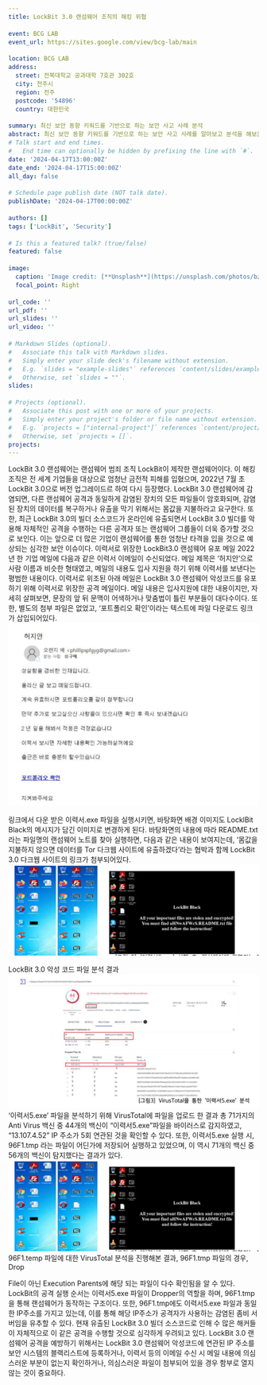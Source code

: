 ```yaml
---
title: LockBit 3.0 랜섬웨어 조직의 해킹 위협

event: BCG LAB
event_url: https://sites.google.com/view/bcg-lab/main

location: BCG LAB
address:
  street: 전북대학교 공과대학 7호관 302호
  city: 전주시
  region: 전주
  postcode: '54896'
  country: 대한민국

summary: 최신 보안 동향 키워드를 기반으로 하는 보안 사고 사례 분석
abstract: 최신 보안 동향 키워드를 기반으로 하는 보안 사고 사례를 알아보고 분석을 해보는 실습을 가졌다.
# Talk start and end times.
#   End time can optionally be hidden by prefixing the line with `#`.
date: '2024-04-17T13:00:00Z'
date_end: '2024-04-17T15:00:00Z'
all_day: false

# Schedule page publish date (NOT talk date).
publishDate: '2024-04-17T00:00:00Z'

authors: []
tags: ['LockBit', 'Security']

# Is this a featured talk? (true/false)
featured: false

image:
  caption: 'Image credit: [**Unsplash**](https://unsplash.com/photos/bzdhc5b3Bxs)'
  focal_point: Right

url_code: ''
url_pdf: ''
url_slides: ''
url_video: ''

# Markdown Slides (optional).
#   Associate this talk with Markdown slides.
#   Simply enter your slide deck's filename without extension.
#   E.g. `slides = "example-slides"` references `content/slides/example-slides.md`.
#   Otherwise, set `slides = ""`.
slides:

# Projects (optional).
#   Associate this post with one or more of your projects.
#   Simply enter your project's folder or file name without extension.
#   E.g. `projects = ["internal-project"]` references `content/project/deep-learning/index.md`.
#   Otherwise, set `projects = []`.
projects:
---
```



LockBit 3.0 랜섬웨어는 랜섬웨어 범죄 조직 LockBit이 제작한 랜섬웨어이다. 이 해킹 조직은 전 세계 기업들을 대상으로 엄청난 금전적 피해를 입혔으며, 2022년 7월 초 LockBit 3.0으로 버전 업그레이드르 하여 다시 등장했다. LockBit 3.0 랜섬웨어에 감염되면, 다른 랜섬웨어 공격과 동일하게 감염된 장치의 모든 파일들이 암호화되며, 감염된 장치의 데이터를 복구하거나 유출을 막기 위해서는 몸값을 지불하라고 요구한다.
또한, 최근 LockBit 3.0의 빌더 소스코드가 온라인에 유출되면서 LockBit 3.0 빌더를 악용해 자체적인 공격을 수행하는 다른 공격자 또는 랜섬웨어 그룹들이 더욱 증가할 것으로 보인다. 이는 앞으로 더 많은 기업이 랜섬웨어를 통한 엄청난 타격을 입을 것으로 예상되는 심각한 보안 이슈이다.
이력서로 위장한 LockBit3.0 랜섬웨어 유포 메일
2022년 한 기업 메일에 다음과 같은 이력서 이메일이 수신되었다. 메일 제목은 ‘허지안’으로 사람 이름과 비슷한 형태였고, 메일의 내용도 입사 지원을 하기 위해 이력서를 보낸다는 평범한 내용이다. 이력서로 위조된 아래 메일은 LockBit 3.0 랜섬웨어 악성코드를 유포하기 위해 이력서로 위장한 공격 메일이다. 메일 내용은 입사지원에 대한 내용이지만, 자세히 살펴보면, 문장의 앞 뒤 문맥이 어색하거나 맞춤법이 틀린 부분들이 대다수이다. 또한, 별도의 첨부 파일은 없었고, ‘포트폴리오 확인’이라는 텍스트에 파일 다운로드 링크가 삽입되어있다.
![LockBit](1.png "LockBit3.0 랜섬웨어 유포 메일")

링크에서 다운 받은 이력서.exe 파일을 실행시키면, 바탕화면 배경 이미지도 LocklBit Black의 메시지가 담긴 이미지로 변경하게 된다. 바탕화면의 내용에 따라 README.txt라는 파일명의 랜섬웨어 노트를 찾아 실행하면, 다음과 같은 내용이 보여지는데, ‘몸값을 지불하지 않으면 데이터를 Tor 다크웹 사이트에 유출하겠다’라는 협박과 함께 LockBit 3.0 다크웹 사이트의 링크가 첨부되어있다.
![LockBit](2.png "이력서5.exe’ 실행 후, 랜섬웨어에 감염되는 PC")

LockBit 3.0 악성 코드 파일 분석 결과
![LockBit](3.png "VirusTotal을 통한 ‘이력서5.exe’ 분석")
‘이력서5.exe’ 파일을 분석하기 위해 VirusTotal에 파일을 업로드 한 결과 총 71가지의 Anti Virus 백신 중 44개의 백신이 “이력서5.exe”파일을 바이러스로 감지하였고, “13.107.4.52” IP 주소가 5회 연관된 것을 확인할 수 있다.
또한, 이력서5.exe 실행 시, 96F1.tmp 라는 파일이 어딘가에 저장되어 실행하고 있었으며, 이 역시 71개의 백신 중 56개의 백신이 탐지했다는 결과가 있다.
![LockBit](2.png "VirusTotal을 통한 ‘96F1.tmp’ 분석")
96F1.temp 파일에 대한 VirusTotal 분석을 진행해본 결과, 96F1.tmp 파일의 경우, Drop
 
File이 아닌 Execution Parents에 해당 되는 파일이 다수 확인됨을 알 수 있다.
LockBit의 공격 실행 순서는 이력서5.exe 파일이 Dropper의 역할을 하며, 96F1.tmp을 통해 랜섬웨어가 동작하는 구조이다.
또한, 96F1.tmp에도 이력서5.exe 파일과 동일한 IP주소를 가지고 있는데, 이를 통해 해당 IP주소가 공격자가 사용하는 감염된 좀비 서버임을 유추할 수 있다.
현재 유출된 LockBit 3.0 빌더 소스코드로 인해 수 많은 해커들이 자체적으로 이 같은 공격을 수행할 것으로 심각하게 우려되고 있다.
LockBit 3.0 랜섬웨어 공격을 예방하기 위해서는 LockBit 3.0 랜섬웨어 악성코드에 연관된 IP 주소를 보안 시스템의 블랙리스트에 등록하거나, 이력서 등의 이메일 수신 시 메일 내용에 의심스러운 부분이 없는지 확인하거나, 의심스러운 파일이 첨부되어 있을 경우 함부로 열지 않는 것이 중요하다.




